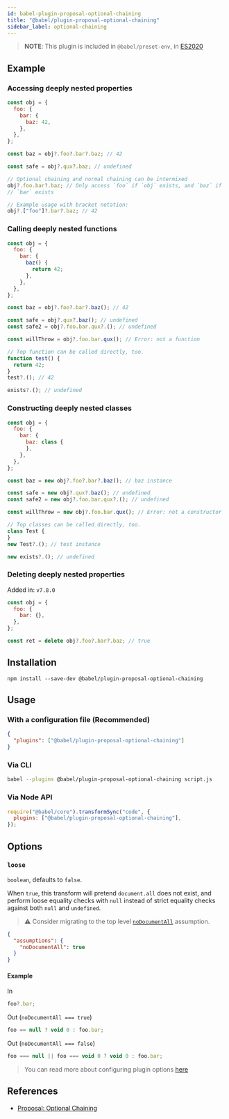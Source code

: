 ```yaml
---
id: babel-plugin-proposal-optional-chaining
title: "@babel/plugin-proposal-optional-chaining"
sidebar_label: optional-chaining
---
```


> **NOTE**: This plugin is included in `@babel/preset-env`, in [ES2020](https://github.com/tc39/proposals/blob/master/finished-proposals.md)

## Example

### Accessing deeply nested properties

```js title="JavaScript"
const obj = {
  foo: {
    bar: {
      baz: 42,
    },
  },
};

const baz = obj?.foo?.bar?.baz; // 42

const safe = obj?.qux?.baz; // undefined

// Optional chaining and normal chaining can be intermixed
obj?.foo.bar?.baz; // Only access `foo` if `obj` exists, and `baz` if
// `bar` exists

// Example usage with bracket notation:
obj?.["foo"]?.bar?.baz; // 42
```

### Calling deeply nested functions

```js title="JavaScript"
const obj = {
  foo: {
    bar: {
      baz() {
        return 42;
      },
    },
  },
};

const baz = obj?.foo?.bar?.baz(); // 42

const safe = obj?.qux?.baz(); // undefined
const safe2 = obj?.foo.bar.qux?.(); // undefined

const willThrow = obj?.foo.bar.qux(); // Error: not a function

// Top function can be called directly, too.
function test() {
  return 42;
}
test?.(); // 42

exists?.(); // undefined
```

### Constructing deeply nested classes

```js title="JavaScript"
const obj = {
  foo: {
    bar: {
      baz: class {
      },
    },
  },
};

const baz = new obj?.foo?.bar?.baz(); // baz instance

const safe = new obj?.qux?.baz(); // undefined
const safe2 = new obj?.foo.bar.qux?.(); // undefined

const willThrow = new obj?.foo.bar.qux(); // Error: not a constructor

// Top classes can be called directly, too.
class Test {
}
new Test?.(); // test instance

new exists?.(); // undefined
```

### Deleting deeply nested properties

Added in: `v7.8.0`

```js title="JavaScript"
const obj = {
  foo: {
    bar: {},
  },
};

const ret = delete obj?.foo?.bar?.baz; // true
```

## Installation

```shell npm2yarn
npm install --save-dev @babel/plugin-proposal-optional-chaining
```

## Usage

### With a configuration file (Recommended)

```json title="babel.config.json"
{
  "plugins": ["@babel/plugin-proposal-optional-chaining"]
}
```

### Via CLI

```sh title="Shell"
babel --plugins @babel/plugin-proposal-optional-chaining script.js
```

### Via Node API

```js title="JavaScript"
require("@babel/core").transformSync("code", {
  plugins: ["@babel/plugin-proposal-optional-chaining"],
});
```

## Options

### `loose`

`boolean`, defaults to `false`.

When `true`, this transform will pretend `document.all` does not exist,
and perform loose equality checks with `null` instead of strict equality checks
against both `null` and `undefined`.

> ⚠️ Consider migrating to the top level [`noDocumentAll`](assumptions.md#nodocumentall) assumption.

```json title="babel.config.json"
{
  "assumptions": {
    "noDocumentAll": true
  }
}
```

#### Example

In

```js title="JavaScript"
foo?.bar;
```

Out (`noDocumentAll === true`)

```js title="JavaScript"
foo == null ? void 0 : foo.bar;
```

Out (`noDocumentAll === false`)

```js title="JavaScript"
foo === null || foo === void 0 ? void 0 : foo.bar;
```

> You can read more about configuring plugin options [here](https://babeljs.io/docs/en/plugins#plugin-options)

## References

- [Proposal: Optional Chaining](https://github.com/tc39/proposal-optional-chaining)
